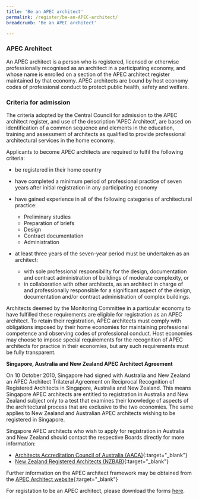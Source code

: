 ```yaml
---
title: 'Be an APEC architect'
permalink: /register/be-an-APEC-architect/
breadcrumb: 'Be an APEC architect'

---
```



### **APEC Architect**

An APEC architect is a person who is registered, licensed or otherwise professionally recognised as an architect in a participating economy, and whose name is enrolled on a section of the APEC architect register maintained by that economy. APEC architects are bound by host economy codes of professional conduct to protect public health, safety and welfare.

### **Criteria for admission**

The criteria adopted by the Central Council for admission to the APEC architect register, and use of the description 'APEC Architect', are based on identification of a common sequence and elements in the education, training and assessment of architects as qualified to provide professional architectural services in the home economy.

Applicants to become APEC architects are required to fulfil the following criteria: 
* be registered in their home country
* have completed a minimum period of professional practice of seven years after initial registration in any participating economy
* have gained experience in all of the following categories of architectural practice: 
    
  * Preliminary studies
  * Preparation of briefs
  * Design
  * Contract documentation
  * Administration

* at least three years of the seven-year period must be undertaken as an architect: 
    
  * with sole professional responsibility for the design, documentation and contract administration of buildings of moderate complexity, or
  * in collaboration with other architects, as an architect in charge of and professionally responsible for a significant aspect of the design, documentation and/or contract administration of complex buildings.

Architects deemed by the Monitoring Committee in a particular economy to have fulfilled these requirements are eligible for registration as an APEC architect. To retain their registration, APEC architects must comply with obligations imposed by their home economies for maintaining professional competence and observing codes of professional conduct. Host economies may choose to impose special requirements for the recognition of APEC architects for practice in their economies, but any such requirements must be fully transparent.

**Singapore, Australia and New Zealand APEC Architect Agreement**

On 10 October 2010, Singapore had signed with Australia and New Zealand an APEC Architect Trilateral Agreement on Reciprocal Recognition of Registered Architects in Singapore, Australia and New Zealand. This means Singapore APEC architects are entitled to registration in Australia and New Zealand subject only to a test that examines their knowledge of aspects of the architectural process that are exclusive to the two economies. The same applies to New Zealand and Australian APEC architects wishing to be registered in Singapore. 

Singapore APEC architects who wish to apply for registration in Australia and New Zealand should contact the respective Boards directly for more information:

* [Architects Accreditation Council of Australia (AACA)](https://www.aaca.org.au/){:target="_blank"}
* [New Zealand Registered Architects (NZBAB)](https://www.nzrab.nz/Search/){:target="_blank"}

Further information on the APEC architect framework may be obtained from the [APEC Architect website](http://www.apecarchitects.org/){:target="_blank"}

For registation to be an APEC architect, please download the forms [here](/register/application-forms).

